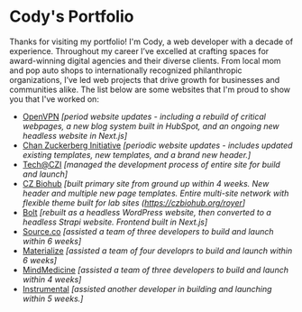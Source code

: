 # Cody's Portfolio
<p>Thanks for visiting my portfolio! I'm Cody, a web developer with a decade of experience. Throughout my career I’ve excelled at crafting spaces for award-winning digital agencies and their diverse clients. From local mom and pop auto shops to internationally recognized philanthropic organizations, I’ve led web projects that drive growth for businesses and communities alike. The list below are some websites that I'm proud to show you that I've worked on:</p>

<ul>
  <li>
    <a target="_blank" href="https://openvpn.net/">OpenVPN</a><i> [period website updates - including a rebuild of critical webpages, a new blog system built in HubSpot, and an ongoing new headless website in Next.js] </i>
  </li>
  <li>
    <a target="_blank" href="https://chanzuckerberg.com/">Chan Zuckerberg Initiative</a><i> [periodic website updates - includes updated existing templates, new templates, and a brand new header.] </i>
  </li>
  <li>
    <a target="_blank" href="https://tech.chanzuckerberg.com/">Tech@CZI</a><i> [managed the development process of entire site for build and launch]</i>
  </li>
  <li>
    <a target="_blank" href="https://www.czbiohub.org/">CZ Biohub</a><i> [built primary site from ground up within 4 weeks. New header and multiple new page templates. Entire multi-site network with flexible theme built for lab sites (<a href="https://czbiohub.org/royer">https://czbiohub.org/royer</a>] </i>
  </li>
  <li>
    <a target="_blank" href="https://bolt.com">Bolt</a><i> [rebuilt as a headless WordPress website, then converted to a headless Strapi website. Frontend built in Next.js]</i>
  </li>
  <li>
    <a target="_blank" href="https://source.co">Source.co</a><i> [assisted a team of three developers to build and launch within 6 weeks] </i>
  </li>
  <li>
    <a target="_blank" href="https://materalize.com">Materialize</a><i> [assisted a team of four developrs to build and launch within 6 weeks] </i>
  </li>
  <li>
    <a target="_blank" href="https://mindmed.co">MindMedicine</a><i> [assisted a team of three developers to build and launch within 4 weeks] </i>
  </li>
  <li>
    <a target="_blank" href="https://instrumental.com">Instrumental</a><i> [assisted another developer in building and launching within 5 weeks.] </i>
  </li>
</ul>
